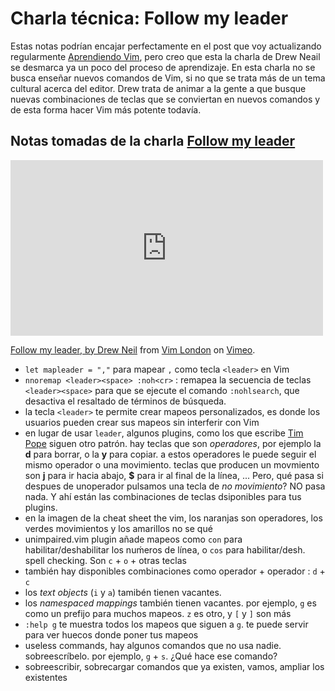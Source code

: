 # Charla técnica: Follow my leader

Estas notas podrían encajar perfectamente en el post que voy actualizando
regularmente [Aprendiendo Vim], pero creo que esta la charla de Drew Neail se
desmarca ya un poco del proceso de aprendizaje. En esta charla no se busca
enseñar nuevos comandos de Vim, si no que se trata más de un tema cultural
acerca del editor. Drew trata de animar a la gente a que busque nuevas
combinaciones de teclas que se conviertan en nuevos comandos y de esta forma
hacer Vim más potente todavía.

<!-- more -->

## Notas tomadas de la charla [Follow my leader]

<iframe src="https://player.vimeo.com/video/85343734"
        width="500"
        height="281"
        frameborder="0"
        webkitallowfullscreen mozallowfullscreen allowfullscreen>
</iframe>
<p>
  <a href="https://vimeo.com/85343734">Follow my leader, by Drew Neil</a> from
  <a href="https://vimeo.com/vimlondon">Vim London</a> on
  <a href="https://vimeo.com">Vimeo</a>.
</p>

- `let mapleader = ","` para mapear `,` como tecla `<leader>` en Vim
- `nnoremap <leader><space> :noh<cr>` : remapea la secuencia de teclas
`<leader><space>` para que se ejecute el comando `:nohlsearch`, que desactiva
el resaltado de términos de búsqueda.
- la tecla `<leader>` te permite crear mapeos personalizados, es donde los
usuarios pueden crear sus mapeos sin interferir con Vim
- en lugar de usar `leader`, algunos plugins, como los que escribe [Tim Pope]
siguen otro patrón. hay teclas que son *operadores*, por ejemplo la **d**
para borrar, o la **y** para copiar. a estos operadores le puede seguir el
mismo operador o una movimiento. teclas que producen un movmiento son **j**
para ir hacia abajo, **$** para ir al final de la línea, ... Pero, qué pasa si
despues de unoperador pulsamos una tecla de *no movimiento*? NO pasa nada. Y
ahí están las combinaciones de teclas dsiponibles para tus plugins.
- en la imagen de la cheat sheet the vim, los naranjas son operadores, los
verdes movimientos y los amarillos no se qué
- unimpaired.vim plugin añade mapeos como `con` para habilitar/deshabilitar los
nuḿeros de línea, o `cos` para habilitar/desh. spell checking. Son `c` + `o` +
otras teclas
- también hay disponibles combinaciones como operador + operador : `d` + `c`
- los *text objects* (`i` y `a`) tamibén tienen vacantes.
- los *namespaced mappings* también tienen vacantes. por ejemplo, `g` es como
un prefijo para muchos mapeos. `z` es otro, y `[` y `]` son más
- `:help g` te muestra todos los mapeos que siguen a `g`. te puede servir para
ver huecos donde poner tus mapeos
- useless commands, hay algunos comandos que no usa nadie. sobreescríbelo. por
ejemplo, `g` + `s`. ¿Qué hace ese comando?
- sobreescribir, sobrecargar comandos que ya existen, vamos, ampliar los
existentes

[Follow my leader]: https://vimeo.com/85343734
[Aprendiendo Vim]: /blog/2014/10/11/aprendiendo-vim/
[Tim Pope]: http://tpo.pe/


